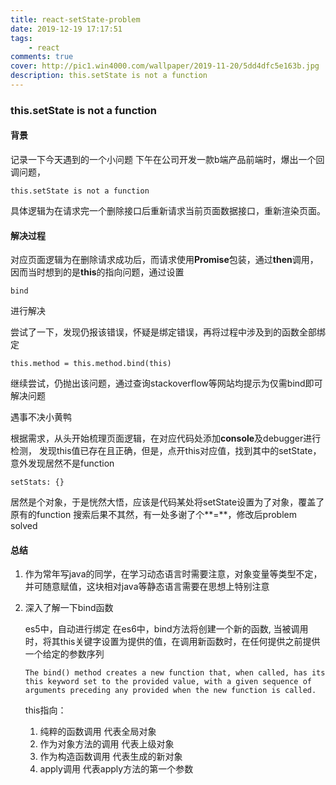 ```yaml
---
title: react-setState-problem
date: 2019-12-19 17:17:51
tags: 
    - react
comments: true
cover: http://pic1.win4000.com/wallpaper/2019-11-20/5dd4dfc5e163b.jpg
description: this.setState is not a function
---
```



### this.setState is not a function

#### 背景
记录一下今天遇到的一个小问题
下午在公司开发一款b端产品前端时，爆出一个回调问题，
```
this.setState is not a function
```

具体逻辑为在请求完一个删除接口后重新请求当前页面数据接口，重新渲染页面。

#### 解决过程
对应页面逻辑为在删除请求成功后，而请求使用**Promise**包装，通过**then**调用，
因而当时想到的是**this**的指向问题，通过设置
```
bind
```
进行解决

尝试了一下，发现仍报该错误，怀疑是绑定错误，再将过程中涉及到的函数全部绑定
```
this.method = this.method.bind(this)
```

继续尝试，仍抛出该问题，通过查询stackoverflow等网站均提示为仅需bind即可解决问题

遇事不决小黄鸭

根据需求，从头开始梳理页面逻辑，在对应代码处添加**console**及debugger进行检测，
发现this值已存在且正确，但是，点开this对应值，找到其中的setState，意外发现居然不是function
```
setStats: {}
```

居然是个对象，于是恍然大悟，应该是代码某处将setState设置为了对象，覆盖了原有的function
搜索后果不其然，有一处多谢了个**=**，修改后problem solved

#### 总结
1. 作为常年写java的同学，在学习动态语言时需要注意，对象变量等类型不定，并可随意赋值，这块相对java等静态语言需要在思想上特别注意
2. 深入了解一下bind函数

    es5中，自动进行绑定
    在es6中，bind方法将创建一个新的函数, 当被调用时，将其this关键字设置为提供的值，在调用新函数时，在任何提供之前提供一个给定的参数序列
    ```
    The bind() method creates a new function that, when called, has its this keyword set to the provided value, with a given sequence of arguments preceding any provided when the new function is called.
    ```
    
    this指向：
    1. 纯粹的函数调用 代表全局对象
    2. 作为对象方法的调用 代表上级对象
    3. 作为构造函数调用 代表生成的新对象
    4. apply调用 代表apply方法的第一个参数
    
    


[1]: https://developer.mozilla.org/en-US/docs/Web/JavaScript/Reference/Global_Objects/Function/bind
[2]: https://developer.mozilla.org/en-US/docs/Web/JavaScript/Reference/Operators/this
[3]: http://www.ruanyifeng.com/blog/2010/04/using_this_keyword_in_javascript.html